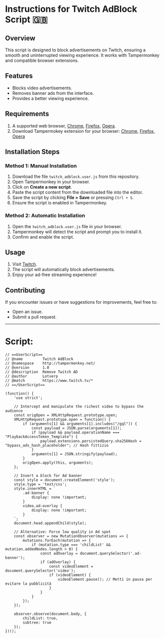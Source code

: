# Instructions for Twitch AdBlock Script 🇬🇧

## Overview
This script is designed to block advertisements on Twitch, ensuring a smooth and uninterrupted viewing experience. It works with Tampermonkey and compatible browser extensions.

## Features
- Blocks video advertisements.
- Removes banner ads from the interface.
- Provides a better viewing experience.

## Requirements
1. A supported web browser, [Chrome](https://www.google.com/chrome/), [Firefox](https://www.mozilla.org/en-US/firefox/windows/), [Opera](https://www.opera.com/it/download).
2. Download Tampermokey extension for your browser: [Chrome](https://chromewebstore.google.com/detail/tampermonkey/dhdgffkkebhmkfjojejmpbldmpobfkfo), [Firefox](https://addons.mozilla.org/it/firefox/addon/tampermonkey/), [Opera](https://addons.opera.com/en/extensions/details/tampermonkey-beta/)



## Installation Steps

### Method 1: Manual Installation
1. Download the file `twitch_adblock.user.js` from this repository.
2. Open Tampermonkey in your browser.
3. Click on **Create a new script**.
4. Paste the script content from the downloaded file into the editor.
5. Save the script by clicking **File > Save** or pressing `Ctrl + S`.
6. Ensure the script is enabled in Tampermonkey.

### Method 2: Automatic Installation
1. Open the `twitch_adblock.user.js` file in your browser.
2. Tampermonkey will detect the script and prompt you to install it.
3. Confirm and enable the script.

## Usage
1. Visit [Twitch](https://www.twitch.tv/).
2. The script will automatically block advertisements.
3. Enjoy your ad-free streaming experience!

## Contributing
If you encounter issues or have suggestions for improvements, feel free to:
- Open an issue.
- Submit a pull request.

---------------------------------------------------------------------------------------------------------------------------------------------------------------------------------------------------------------------------------------------------------------------------------------------------
# Script:
 
```
// ==UserScript==
// @name         Twitch AdBlock
// @namespace    http://tampermonkey.net/
// @version      1.0
// @description  Remove Twitch AD
// @author       Lotverp
// @match        https://www.twitch.tv/*
// ==/UserScript==

(function() {
    'use strict';

    // Intercept and manipulate the richest video to bypass the audience
    const origOpen = XMLHttpRequest.prototype.open;
    XMLHttpRequest.prototype.open = function() {
        if (arguments[1] && arguments[1].includes("/gql")) {
            const payload = JSON.parse(arguments[1]);
            if (payload && payload.operationName === "PlaybackAccessToken_Template") {
                payload.extensions.persistedQuery.sha256Hash = "bypass_ads_hash_placeholder"; // Hash fittizio
            }
            arguments[1] = JSON.stringify(payload);
        }
        origOpen.apply(this, arguments);
    };

    // Insert a block for Ad banner
    const style = document.createElement('style');
    style.type = 'text/css';
    style.innerHTML = `
        .ad-banner {
            display: none !important;
        }
        video.ad-overlay {
            display: none !important;
        }
    `;
    document.head.appendChild(style);

    // Alternative: Force low quality in Ad spot
    const observer = new MutationObserver(mutations => {
        mutations.forEach(mutation => {
            if (mutation.type === 'childList' && mutation.addedNodes.length > 0) {
                const adOverlay = document.querySelector('.ad-banner');
                if (adOverlay) {
                    const videoElement = document.querySelector('video');
                    if (videoElement) {
                        videoElement.pause(); // Metti in pausa per evitare la pubblicità
                    }
                }
            }
        });
    });

    observer.observe(document.body, {
        childList: true,
        subtree: true
    });
})();


```
